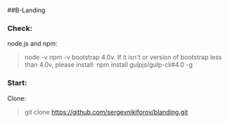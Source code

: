 ##B-Landing

### Check:
node.js and npm: 
> node -v
> npm -v
bootstrap 4.0v. If it isn't or version of bootstrap less than 4.0v, please install: 
> npm install gulpjs/gulp-cli#4.0 -g

### Start:
Clone:
> git clone https://github.com/sergevnikiforov/blanding.git





